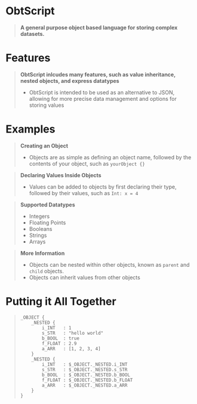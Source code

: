 # ObtScript
> **A general purpose object based language for storing complex datasets.**

# Features
> **ObtScript inlcudes many features, such as value inheritance, nested objects, and express datatypes**
> - ObtScript is intended to be used as an alternative to JSON, allowing for more precise data management and options for storing values

# Examples
> **Creating an Object**
> - Objects are as simple as defining an object name, followed by the contents of your object, such as `yourObject {}`

> **Declaring Values Inside Objects**
> - Values can be added to objects by first declaring their type, followed by their values, such as `Int: x = 4`

> **Supported Datatypes**
> - Integers
> - Floating Points
> - Booleans
> - Strings
> - Arrays

> **More Information**
> - Objects can be nested within other objects, known as `parent` and `child` objects.
> - Objects can inherit values from other objects

# Putting it All Together
> ```
> _OBJECT {
>     _NESTED {
>         i_INT   : 1
>         s_STR   : "hello world"
>         b_BOOL  : true
>         f_FLOAT : 2.9
>         a_ARR   : [1, 2, 3, 4]
>     }
>     _NESTED {
>         i_INT   : $_OBJECT._NESTED.i_INT
>         s_STR   : $_OBJECT._NESTED.s_STR
>         b_BOOL  : $_OBJECT._NESTED.b_BOOL
>         f_FLOAT : $_OBJECT._NESTED.b_FLOAT
>         a_ARR   : $_OBJECT._NESTED.a_ARR
>     }
> }
> ```
